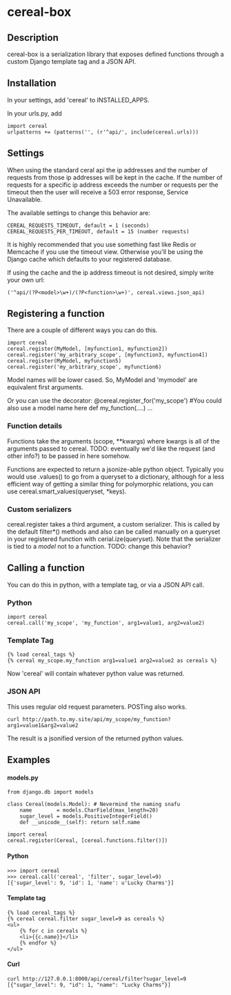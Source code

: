 # cereal-box

## Description
cereal-box is a serialization library that exposes defined functions through a custom Django template tag and a JSON API.

## Installation

In your settings, add 'cereal' to INSTALLED_APPS.

In your urls.py, add

    import cereal
    urlpatterns += (patterns('', (r'^api/', include(cereal.urls)))
    
## Settings

When using the standard ceral api the ip addresses and the number of requests 
from those ip addresses will be kept in the cache.  If the number of requests
for a specific ip address exceeds the number or requests per the timeout
then the user will receive a 503 error response, Service Unavailable.  

The available settings to change this behavior are:

    CEREAL_REQUESTS_TIMEOUT, default = 1 (seconds)
    CEREAL_REQUESTS_PER_TIMEOUT, default = 15 (number requests)

It is highly recommended that you use something fast like Redis or Memcache if you
use the timeout view.  Otherwise you'll be using the Django cache which defaults
to your registered database.

If using the cache and the ip address timeout is not desired, simply write your 
own url:

    ('^api/(?P<model>\w+)/(?P<function>\w+)', cereal.views.json_api)   

## Registering a function

There are a couple of different ways you can do this.

    import cereal
    cereal.register(MyModel, [myfunction1, myfunction2])
    cereal.register('my_arbitrary_scope', [myfunction3, myfunction4])
    cereal.register(MyModel, myfunction5)
    cereal.register('my_arbitrary_scope', myfunction6)
    
Model names will be lower cased.  So, MyModel and 'mymodel' are equivalent first arguments.
    
Or you can use the decorator:
    @cereal.register_for('my_scope') #You could also use a model name here
    def my_function(....)
    ...
    
### Function details

Functions take the arguments (scope, **kwargs) where kwargs is all of the arguments passed to cereal.
TODO: eventually we'd like the request (and other info?) to be passed in here somehow.

Functions are expected to return a jsonize-able python object.  Typically you would use .values() to
go from a queryset to a dictionary, although for a less efficient way of getting a similar thing for polymorphic
relations, you can use cereal.smart_values(queryset, *keys).

### Custom serializers

cereal.register takes a third argument, a custom serializer.  This is called by the default filter*()
methods and also can be called manually on a queryset in your registered function with cerial.ize(queryset).
Note that the serializer is tied to a *model* not to a function. TODO: change this behavior?

## Calling a function

You can do this in python, with a template tag, or via a JSON API call.

### Python

    import cereal
    cereal.call('my_scope', 'my_function', arg1=value1, arg2=value2)
    
### Template Tag

    {% load cereal_tags %}
    {% cereal my_scope.my_function arg1=value1 arg2=value2 as cereals %}
    
Now 'cereal' will contain whatever python value was returned.

### JSON API

This uses regular old request parameters.  POSTing also works.

    curl http://path.to.my.site/api/my_scope/my_function?arg1=value1&arg2=value2

The result is a jsonified version of the returned python values.


## Examples
#### models.py

	from django.db import models

	class Cereal(models.Model): # Nevermind the naming snafu
		name        = models.CharField(max_length=20)
		sugar_level = models.PositiveIntegerField()
		def __unicode__(self): return self.name

	import cereal
	cereal.register(Cereal, [cereal.functions.filter()])

#### Python

	>>> import cereal
	>>> cereal.call('cereal', 'filter', sugar_level=9)
	[{'sugar_level': 9, 'id': 1, 'name': u'Lucky Charms'}]

#### Template tag

	{% load cereal_tags %}
	{% cereal cereal.filter sugar_level=9 as cereals %}
	<ul>
		{% for c in cereals %}
		<li>{{c.name}}</li>
		{% endfor %}
	</ul>



#### Curl

	curl http://127.0.0.1:8000/api/cereal/filter?sugar_level=9
	[{"sugar_level": 9, "id": 1, "name": "Lucky Charms"}]
